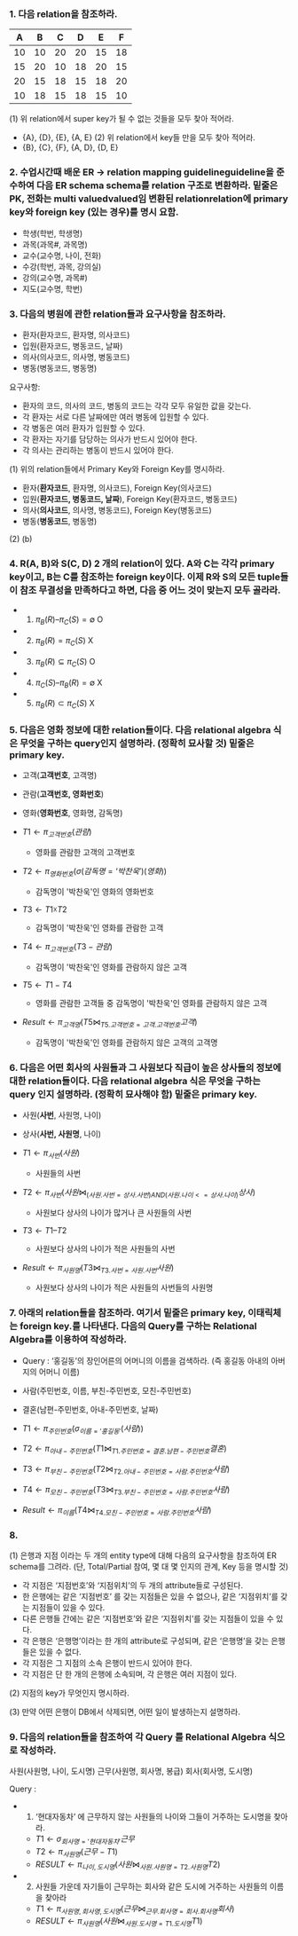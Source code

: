 ### 1. 다음 relation을 참조하라.

|A|B|C|D|E|F|
|:---:|:---:|:---:|:---:|:---:|:---:|
|10|10|20|20|15|18|
|15|20|10|18|20|15|
|20|15|18|15|18|20|
|10|18|15|18|15|10|

(1) 위 relation에서 super key가 될 수 없는 것들을 모두 찾아 적어라.
- {A}, {D}, {E}, {A, E}
(2) 위 relation에서 key들 만을 모두 찾아 적어라.
- {B}, {C}, {F}, {A, D}, {D, E}

### 2. 수업시간때 배운 ER → relation mapping guidelineguideline을 준수하여 다음 ER schema schema를 relation 구조로 변환하라. 밑줄은 PK, 전화는 multi valuedvalued임 변환된 relationrelation에 primary key와 foreign key (있는 경우)를 명시 요함.

- 학생(학번, 학생명)
- 과목(과목#, 과목명)
- 교수(교수명, 나이, 전화)
- 수강(학번, 과목, 강의실)
- 강의(교수명, 과목#)
- 지도(교수명, 학번)

### 3. 다음의 병원에 관한 relation들과 요구사항을 참조하라.

- 환자(환자코드, 환자명, 의사코드)
- 입원(환자코드, 병동코드, 날짜)
- 의사(의사코드, 의사명, 병동코드)
- 병동(병동코드, 병동명)

요구사항:
- 환자의 코드, 의사의 코드, 병동의 코드는 각각 모두 유일한 값을 갖는다.
- 각 환자는 서로 다른 날짜에만 여러 병동에 입원할 수 있다.
- 각 병동은 여러 환자가 입원할 수 있다.
- 각 환자는 자기를 담당하는 의사가 반드시 있어야 한다.
- 각 의사는 관리하는 병동이 반드시 있어야 한다.

(1) 위의 relation들에서 Primary Key와 Foreign Key를 명시하라.
- 환자(**환자코드**, 환자명, 의사코드), Foreign Key(의사코드)
- 입원(**환자코드, 병동코드, 날짜**), Foreign Key(환자코드, 병동코드)
- 의사(**의사코드**, 의사명, 병동코드), Foreign Key(병동코드)
- 병동(**병동코드**, 병동명)

(2) (b)

### 4. R(A, B)와 S(C, D) 2 개의 relation이 있다. A와 C는 각각 primary key이고, B는 C를 참조하는 foreign key이다. 이제 R와 S의 모든 tuple들이 참조 무결성을 만족하다고 하면, 다음 중 어느 것이 맞는지 모두 골라라.
- 1) $\pi_B(R) – \pi_C(S) = \emptyset$    O
- 2) $\pi_B(R) = \pi_C(S)$                X
- 3) $\pi_B(R) \subseteq \pi_C(S)$        O
- 4) $\pi_C(S) – \pi_B(R) = \emptyset$    X
- 5) $\pi_B(R) \subset \pi_C(S)$          X

### 5. 다음은 영화 정보에 대한 relation들이다. 다음 relational algebra 식은 무엇을 구하는 query인지 설명하라. (정확히 묘사할 것) 밑줄은 primary key.
- 고객(**고객번호**, 고객명)
- 관람(**고객번호, 영화번호**)
- 영화(**영화번호**, 영화명, 감독명)

- $T1 \leftarrow \pi_{고객번호}(관람)$
  - 영화를 관람한 고객의 고객번호
- $T2 \leftarrow \pi_{영화번호}(\sigma (감독명 = ‘박찬욱’) (영화))$
  - 감독명이 '박찬욱'인 영화의 영화번호
- $T3 \leftarrow T1 ☓ T2$
  - 감독명이 '박찬욱'인 영화를 관람한 고객
- $T4 \leftarrow \pi_{고객번호} (T3 - 관람)$
  - 감독명이 '박찬욱'인 영화를 관람하지 않은 고객
- $T5 \leftarrow T1 - T4$
  - 영화를 관람한 고객들 중 감독명이 '박찬욱'인 영화를 관람하지 않은 고객
- $Result \leftarrow \pi_{고객명} (T5 \bowtie_{T5.고객번호 = 고객.고객번호} 고객)$
  - 감독명이 '박찬욱'인 영화를 관람하지 않은 고객의 고객명

### 6. 다음은 어떤 회사의 사원들과 그 사원보다 직급이 높은 상사들의 정보에 대한 relation들이다. 다음 relational algebra 식은 무엇을 구하는 query 인지 설명하라. (정확히 묘사해야 함) 밑줄은 primary key.

- 사원(**사번**, 사원명, 나이)
- 상사(**사번, 사원명**, 나이)

- $T1 \leftarrow \pi_{사번} (사원)$
  - 사원들의 사번
- $T2 \leftarrow \pi_{사번} (사원 \bowtie_{(사원.사번 = 상사.사번) AND (사원.나이 <= 상사.나이)} 상사)$
  - 사원보다 상사의 나이가 많거나 큰 사원들의 사번
- $T3 \leftarrow T1 – T2$
  - 사원보다 상사의 나이가 적은 사원들의 사번
- $Result \leftarrow \pi_{사원명} (T3 \bowtie_{T3.사번 = 사원.사번} 사원)$
  - 사원보다 상사의 나이가 적은 사원들의 사번들의 사원명

### 7. 아래의 relation들을 참조하라. 여기서 밑줄은 primary key, 이태릭체는 foreign key.를 나타낸다. 다음의 Query를 구하는 Relational Algebra를 이용하여 작성하라.

- Query : ‘홍길동’의 장인어른의 어머니의 이름을 검색하라. (즉 홍길동 아내의 아버지의 어머니 이름)
- 사람(주민번호, 이름, 부친-주민번호, 모친-주민번호)
- 결혼(남편-주민번호, 아내-주민번호, 날짜)

- $T1 \leftarrow \pi_{주민번호}(\sigma_{이름='홍길동'}(사람))$
- $T2 \leftarrow \pi_{아내-주민번호}(T1 \bowtie_{T1.주민번호=결혼.남편-주민번호} 결혼)$
- $T3 \leftarrow \pi_{부친-주민번호}(T2 \bowtie_{T2.아내-주민번호=사람.주민번호} 사람)$
- $T4 \leftarrow \pi_{모친-주민번호}(T3 \bowtie_{T3.부친-주민번호=사람.주민번호} 사람)$
- $Result \leftarrow \pi_{이름}(T4 \bowtie_{T4.모친-주민번호=사람.주민번호} 사람)$

### 8.
(1) 은행과 지점 이라는 두 개의 entity type에 대해 다음의 요구사항을 참조하여 ER schema를 그려라. (단, Total/Partial 참여, 몇 대 몇 인지의 관계, Key 등을 명시할 것)
- 각 지점은 ‘지점번호’와 ‘지점위치’의 두 개의 attribute들로 구성된다.
- 한 은행에는 같은 ‘지점번호’ 를 갖는 지점들은 있을 수 없으나, 같은 ‘지점위치’를 갖는 지점들이 있을 수 있다.
- 다른 은행들 간에는 같은 ‘지점번호’와 같은 ‘지점위치’를 갖는 지점들이 있을 수 있다.
- 각 은행은 ‘은행명’이라는 한 개의 attribute로 구성되며, 같은 ‘은행명’을 갖는 은행들은 있을 수 없다.
- 각 지점은 그 지점의 소속 은행이 반드시 있어야 한다.
- 각 지점은 단 한 개의 은행에 소속되며, 각 은행은 여러 지점이 있다.

(2) 지점의 key가 무엇인지 명시하라.

(3) 만약 어떤 은행이 DB에서 삭제되면, 어떤 일이 발생하는지 설명하라.

### 9. 다음의 relation들을 참조하여 각 Query 를 Relational Algebra 식으로 작성하라.

사원(사원명, 나이, 도시명)
근무(사원명, 회사명, 봉급)
회사(회사명, 도시명)

Query :
- 1) ‘현대자동차’ 에 근무하지 않는 사원들의 나이와 그들이 거주하는 도시명을 찾아라.
  - $T1 \leftarrow \sigma_{회사명='현대자동차'} 근무$
  - $T2 \leftarrow \pi_{사원명} (근무 - T1)$
  - $RESULT \leftarrow \pi_{나이, 도시명} (사원 \bowtie_{사원.사원명=T2.사원명} T2)$
- 2) 사원들 가운데 자기들이 근무하는 회사와 같은 도시에 거주하는 사원들의 이름을 찾아라
  - $T1 \leftarrow \pi_{사원명, 회사명, 도시명} (근무 \bowtie_{근무.회사명=회사.회사명} 회사)$
  - $RESULT \leftarrow \pi_{사원명} (사원 \bowtie_{사원.도시명=T1.도시명} T1)$
